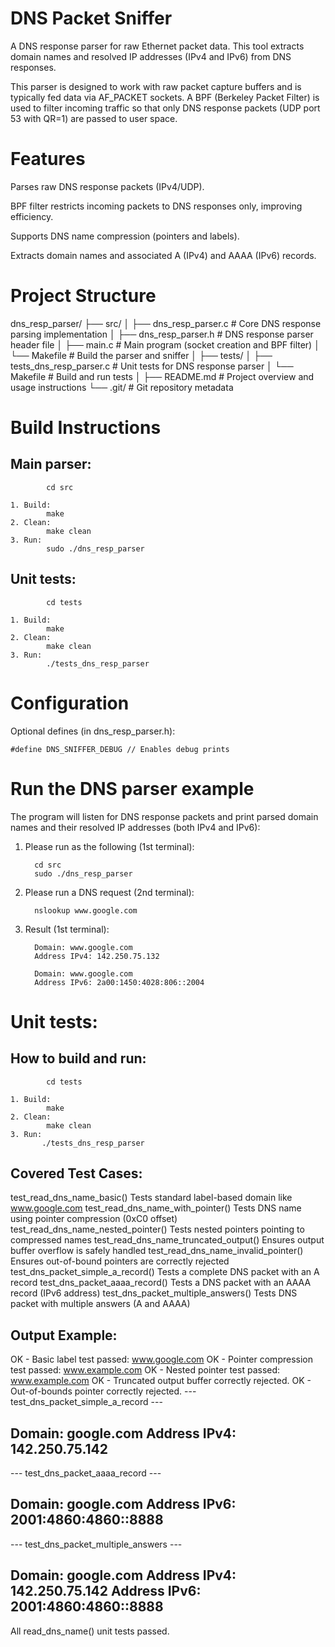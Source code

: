 DNS Packet Sniffer
=======================================================================================
A DNS response parser for raw Ethernet packet data. This tool extracts domain names and 
resolved IP addresses (IPv4 and IPv6) from DNS responses.

This parser is designed to work with raw packet capture buffers and 
is typically fed data via AF_PACKET sockets. 
A BPF (Berkeley Packet Filter) is used to filter incoming traffic 
so that only DNS response packets (UDP port 53 with QR=1) are passed to user space.


Features
========================================================================================
Parses raw DNS response packets (IPv4/UDP).

BPF filter restricts incoming packets to DNS responses only, improving efficiency.

Supports DNS name compression (pointers and labels).

Extracts domain names and associated A (IPv4) and AAAA (IPv6) records.



Project Structure
========================================================================================
dns_resp_parser/
├── src/
│   ├── dns_resp_parser.c       # Core DNS response parsing implementation
│   ├── dns_resp_parser.h       # DNS response parser header file
│   ├── main.c                  # Main program (socket creation and BPF filter)
│   └── Makefile                # Build the parser and sniffer
│
├── tests/
│   ├── tests_dns_resp_parser.c # Unit tests for DNS response parser
│   └── Makefile                # Build and run tests
│
├── README.md                   # Project overview and usage instructions
└── .git/                       # Git repository metadata


Build Instructions
=========================================================================================

Main parser:
-------------------------------------------------------
            cd src
	
	1. Build:
            make
	2. Clean:
            make clean
	3. Run:
            sudo ./dns_resp_parser

Unit tests:
-------------------------------------------------------
            cd tests
		
	1. Build:
            make
	2. Clean:
            make clean
	3. Run:
            ./tests_dns_resp_parser




Configuration
=======================================================================================
Optional defines (in dns_resp_parser.h):

    #define DNS_SNIFFER_DEBUG // Enables debug prints



Run the DNS parser example
=======================================================================================

The program will listen for DNS response packets  and print parsed domain names and their resolved IP addresses (both IPv4 and IPv6): 

1. Please run as the following (1st terminal):

         cd src
         sudo ./dns_resp_parser

2. Please run a DNS request (2nd terminal):

         nslookup www.google.com

3. Result (1st terminal):

         Domain: www.google.com
         Address IPv4: 142.250.75.132

         Domain: www.google.com
         Address IPv6: 2a00:1450:4028:806::2004




Unit tests:
======================================================================================

How to build and run:
--------------------------------------------------------
            cd tests
		
	1. Build:
            make
	2. Clean:
            make clean
	3. Run:
           ./tests_dns_resp_parser



Covered Test Cases:
--------------------------------------------------------
test_read_dns_name_basic()              Tests standard label-based domain like www.google.com
test_read_dns_name_with_pointer()       Tests DNS name using pointer compression (0xC0 offset)
test_read_dns_name_nested_pointer()     Tests nested pointers pointing to compressed names
test_read_dns_name_truncated_output()   Ensures output buffer overflow is safely handled
test_read_dns_name_invalid_pointer()    Ensures out-of-bound pointers are correctly rejected
test_dns_packet_simple_a_record()       Tests a complete DNS packet with an A record
test_dns_packet_aaaa_record()           Tests a DNS packet with an AAAA record (IPv6 address)
test_dns_packet_multiple_answers()      Tests DNS packet with multiple answers (A and AAAA)


Output Example:
--------------------------------------------------------


OK - Basic label test passed: www.google.com
OK - Pointer compression test passed: www.example.com
OK - Nested pointer test passed: www.example.com
OK - Truncated output buffer correctly rejected.
OK - Out-of-bounds pointer correctly rejected.
--- test_dns_packet_simple_a_record ---

Domain: google.com
Address IPv4: 142.250.75.142
---------------------------------------

--- test_dns_packet_aaaa_record ---

Domain: google.com
Address IPv6: 2001:4860:4860::8888
-----------------------------------

--- test_dns_packet_multiple_answers ---

Domain: google.com
Address IPv4: 142.250.75.142
Address IPv6: 2001:4860:4860::8888
----------------------------------------


All read_dns_name() unit tests passed.


